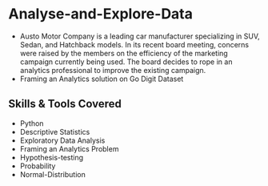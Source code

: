 # Analyse-and-Explore-Data
- Austo Motor Company is a leading car manufacturer specializing in SUV, Sedan, and Hatchback models. In its recent board meeting, concerns were raised by the members on the efficiency of the marketing campaign currently being used. The board decides to rope in an analytics professional to improve the existing campaign.
- Framing an Analytics solution on Go Digit Dataset

## Skills & Tools Covered
- Python
- Descriptive Statistics
- Exploratory Data Analysis
- Framing an Analytics Problem
- Hypothesis-testing
- Probability
- Normal-Distribution
